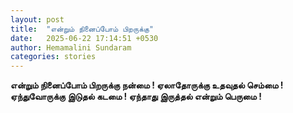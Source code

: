 ```yaml
---
layout: post
title:  "என்றும் நினைப்போம் பிறருக்கு"
date:   2025-06-22 17:14:51 +0530
author: Hemamalini Sundaram
categories: stories
---
```


**என்றும் நினைப்போம் பிறருக்கு நன்மை ! ஏலாதோருக்கு உதவுதல் செம்மை ! ஏந்துவோருக்கு
இடுதல் கடமை ! ஏந்தாது இருத்தல் என்றும் பெருமை !**
